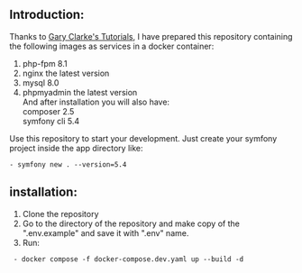 ## Introduction:

Thanks to [Gary Clarke's Tutorials](https://www.youtube.com/@GaryClarkeTech), I have prepared this repository containing the following images as services in a docker container:

1. php-fpm 8.1
2. nginx the latest version
3. mysql 8.0
4. phpmyadmin the latest version   
   And after installation you will also have:   
   composer 2.5  
   symfony cli 5.4  
   
Use this repository to start your development. Just create your symfony project inside the app directory like:  
```
- symfony new . --version=5.4
```
## installation:
1. Clone the repository
2. Go to the directory of the repository and make copy of the ".env.example" and save it with ".env" name.
3. Run:
```
 - docker compose -f docker-compose.dev.yaml up --build -d
```